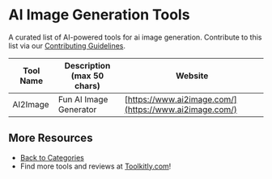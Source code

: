 # AI Image Generation Tools

A curated list of AI-powered tools for ai image generation. Contribute to this list via our [Contributing Guidelines](../CONTRIBUTING.md).

| Tool Name | Description (max 50 chars) | Website |
|-----------|----------------------------|---------|
| AI2Image | Fun AI Image Generator | [https://www.ai2image.com/](https://www.ai2image.com/) |

## More Resources
- [Back to Categories](../README.md)
- Find more tools and reviews at [Toolkitly.com](https://toolkitly.com)!
